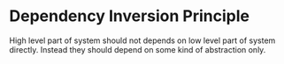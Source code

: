 # Dependency Inversion Principle

High level part of system should not depends on low level part of system directly. Instead they should depend on some kind of abstraction only.